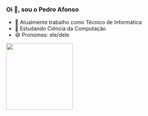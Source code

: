 ### Oi 👋, sou o Pedro Afonso
- 🔭 Atualmente trabalho como Técnico de Informática
- 🌱 Estudando Ciência da Computação
- 😄 Pronomes: ele/dele

<div>
  <img height="180em" src="https://github-readme-stats.vercel.app/api?username=pedromclaro&show_icons=true&theme=dark">
</div>
